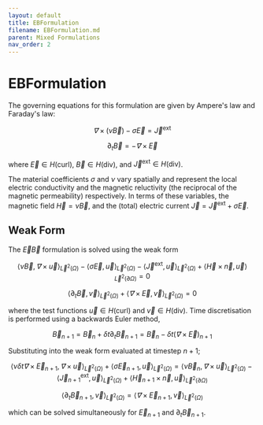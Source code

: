 ```yaml
---
layout: default
title: EBFormulation
filename: EBFormulation.md
parent: Mixed Formulations
nav_order: 2
---
```

# EBFormulation
The governing equations for this formulation are given by Ampere's law and Faraday's law:

$$
\vec ∇× \left(ν \vec B\right) -σ\vec E = \vec J^\mathrm{ext}
$$

$$
\partial_t \vec B = -\vec ∇× \vec E
$$

where $\vec E ∈ H(\mathrm{curl})$, $\vec B ∈ H(\mathrm{div})$, and $\vec J^\mathrm{ext} ∈ H(\mathrm{div})$.

The material coefficients $σ$ and $ν$ vary spatially and represent the local electric conductivity and the magnetic reluctivity (the reciprocal of the magnetic permeability) respectively. In terms of these variables, the magnetic field $\vec H = ν \vec B$, and the (total) electric current $\vec J = \vec J^\mathrm{ext} + σ \vec E$.


## Weak Form
The $\vec E \vec B$ formulation is solved using the weak form

$$
\langle ν \vec B, \vec ∇× \vec u \rangle_{\vec L^2(\Omega)} - \langle σ \vec E, \vec u \rangle_{\vec L^2(\Omega)} - \langle \vec J^\mathrm{ext}, \vec u\rangle_{\vec L^2(\Omega)} + \langle \vec H × \vec n, \vec u\rangle_{\vec L^2(\partial \Omega)} = 0
$$

$$
\langle \partial_t \vec B, \vec v \rangle_{\vec L^2(\Omega)} + \langle \vec ∇× \vec E, \vec v \rangle_{\vec L^2(\Omega)} = 0
$$

where the test functions $\vec u ∈ H(\mathrm{curl})$ and $\vec v ∈ H(\mathrm{div})$. Time discretisation is performed using a backwards Euler method, 

$$
\vec B_{n+1} = \vec B_{n} + \delta t \partial_t \vec B_{n+1} = \vec B_{n} - \delta t \left(\vec ∇× \vec E\right)_{n+1} 
$$

Substituting into the weak form evaluated at timestep $n+1$;

$$
 \langle  ν \delta t \vec ∇× \vec E_{n+1}, \vec ∇× \vec u \rangle_{\vec L^2(\Omega)} + \langle  σ \vec E_{n+1}, \vec u \rangle_{\vec L^2(\Omega)} = \langle ν \vec B_n, \vec ∇× \vec u \rangle_{\vec L^2(\Omega)} - \langle \vec J_{n+1}^\mathrm{ext}, \vec u\rangle_{\vec L^2(\Omega)} + \langle \vec H_{n+1} × \vec n, \vec u\rangle_{\vec L^2(\partial \Omega)}
$$

$$
\langle \partial_t \vec B_{n+1}, \vec v \rangle_{\vec L^2(\Omega)} =
\langle  \vec ∇× \vec E_{n+1}, \vec v \rangle_{\vec L^2(\Omega)}
$$

which can be solved simultaneously for $\vec E_{n+1}$ and $\partial_t \vec B_{n+1}$.
